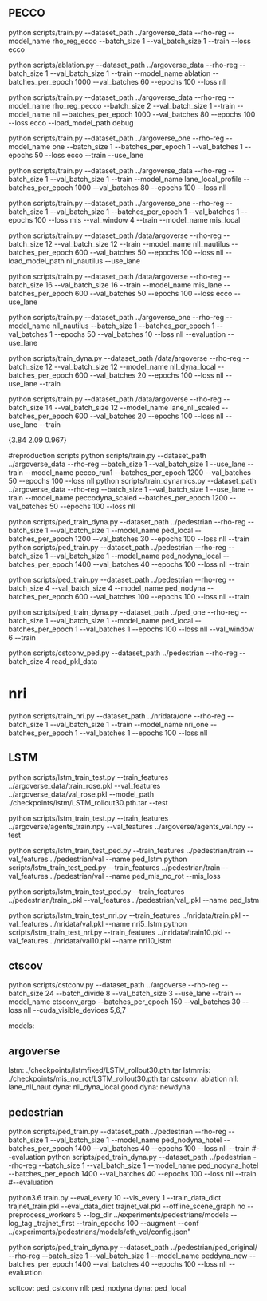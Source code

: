 ## PECCO
python scripts/train.py --dataset_path ../argoverse_data --rho-reg --model_name rho_reg_ecco --batch_size 1 --val_batch_size 1 --train --loss ecco

python scripts/ablation.py --dataset_path ../argoverse_data --rho-reg --batch_size 1 --val_batch_size 1 --train --model_name ablation --batches_per_epoch 1000 --val_batches 60 --epochs 100 --loss nll

python scripts/train.py --dataset_path ../argoverse_data --rho-reg --model_name rho_reg_pecco --batch_size 2 --val_batch_size 1 --train --model_name nll --batches_per_epoch 1000 --val_batches 80 --epochs 100 --loss ecco --load_model_path debug

python scripts/train.py --dataset_path ../argoverse_one --rho-reg --model_name one --batch_size 1  --batches_per_epoch 1 --val_batches 1 --epochs 50 --loss ecco --train --use_lane

python scripts/train.py --dataset_path ../argoverse_data --rho-reg --batch_size 1 --val_batch_size 1 --train --model_name lane_local_profile --batches_per_epoch 1000 --val_batches 80 --epochs 100 --loss nll 

python scripts/train.py --dataset_path ../argoverse_one --rho-reg --batch_size 1 --val_batch_size 1  --batches_per_epoch 1 --val_batches 1 --epochs 100 --loss mis --val_window 4 --train --model_name mis_local

python scripts/train.py --dataset_path /data/argoverse --rho-reg --batch_size 12 --val_batch_size 12 --train --model_name nll_nautilus --batches_per_epoch 600 --val_batches 50 --epochs 100 --loss nll --load_model_path nll_nautilus --use_lane

python scripts/train.py --dataset_path /data/argoverse --rho-reg --batch_size 16 --val_batch_size 16 --train --model_name mis_lane --batches_per_epoch 600 --val_batches 50 --epochs 100 --loss ecco --use_lane

python scripts/train.py --dataset_path ../argoverse_one --rho-reg --model_name nll_nautilus --batch_size 1  --batches_per_epoch 1 --val_batches 1 --epochs 50 --val_batches 10  --loss nll --evaluation --use_lane


 python scripts/train_dyna.py --dataset_path /data/argoverse --rho-reg --batch_size 12 --val_batch_size 12 --model_name nll_dyna_local --batches_per_epoch 600 --val_batches 20 --epochs 100 --loss nll --use_lane --train

python scripts/train.py --dataset_path /data/argoverse --rho-reg --batch_size 14 --val_batch_size 12 --model_name lane_nll_scaled --batches_per_epoch 600 --val_batches 20 --epochs 100  --loss nll --use_lane --train 

{3.84 2.09 0.967}

#reproduction scripts
python scripts/train.py --dataset_path ../argoverse_data --rho-reg --batch_size 1 --val_batch_size 1 --use_lane --train --model_name pecco_run1 --batches_per_epoch 1200 --val_batches 50 --epochs 100 --loss nll
python scripts/train_dynamics.py --dataset_path ../argoverse_data --rho-reg --batch_size 1 --val_batch_size 1 --use_lane --train --model_name peccodyna_scaled --batches_per_epoch 1200 --val_batches 50 --epochs 100 --loss nll

python scripts/ped_train_dyna.py --dataset_path ../pedestrian --rho-reg --batch_size 1 --val_batch_size 1 --model_name ped_local --batches_per_epoch 1200 --val_batches 30 --epochs 100 --loss nll --train
python scripts/ped_train.py --dataset_path ../pedestrian --rho-reg --batch_size 1 --val_batch_size 1 --model_name ped_nodyna_local --batches_per_epoch 1400 --val_batches 40 --epochs 100 --loss nll --train

python scripts/ped_train.py --dataset_path ../pedestrian --rho-reg --batch_size 4 --val_batch_size 4 --model_name ped_nodyna --batches_per_epoch 600 --val_batches 100 --epochs 100 --loss nll --train

python scripts/ped_train_dyna.py --dataset_path ../ped_one --rho-reg --batch_size 1 --val_batch_size 1 --model_name ped_local --batches_per_epoch 1 --val_batches 1 --epochs 100 --loss nll --val_window 6 --train

python scripts/cstconv_ped.py --dataset_path ../pedestrian --rho-reg --batch_size 4 read_pkl_data

# nri
python scripts/train_nri.py --dataset_path ../nridata/one --rho-reg --batch_size 1 --val_batch_size 1  --train --model_name nri_one --batches_per_epoch 1 --val_batches 1 --epochs 100 --loss nll

## LSTM
python scripts/lstm_train_test.py --train_features ../argoverse_data/train_rose.pkl  --val_features ../argoverse_data/val_rose.pkl --model_path ./checkpoints/lstm/LSTM_rollout30.pth.tar --test

python scripts/lstm_train_test.py --train_features ../argoverse/agents_train.npy  --val_features ../argoverse/agents_val.npy --test

python scripts/lstm_train_test_ped.py --train_features ../pedestrian/train  --val_features ../pedestrian/val  --name ped_lstm
python scripts/lstm_train_test_ped.py --train_features ../pedestrian/train  --val_features ../pedestrian/val  --name ped_mis_no_rot --mis_loss

python scripts/lstm_train_test_ped.py --train_features ../pedestrian/train_.pkl  --val_features ../pedestrian/val_.pkl --name ped_lstm


python scripts/lstm_train_test_nri.py --train_features ../nridata/train.pkl  --val_features ../nridata/val.pkl --name nri5_lstm 
python scripts/lstm_train_test_nri.py --train_features ../nridata/train10.pkl  --val_features ../nridata/val10.pkl --name nri10_lstm


## ctscov
python scripts/cstconv.py --dataset_path ../argoverse --rho-reg --batch_size 24 --batch_divide 8 --val_batch_size 3 --use_lane --train --model_name ctsconv_argo --batches_per_epoch 150 --val_batches 30 --loss nll --cuda_visible_devices 5,6,7

models:

## argoverse

lstm: ./checkpoints/lstmfixed/LSTM_rollout30.pth.tar
lstmmis:  ./checkpoints/mis_no_rot/LSTM_rollout30.pth.tar 
cstconv: ablation
nll: lane_nll_naut
dyna: nll_dyna_local 
good dyna: newdyna

## pedestrian

python scripts/ped_train.py --dataset_path ../pedestrian --rho-reg --batch_size 1 --val_batch_size 1 --model_name ped_nodyna_hotel --batches_per_epoch 1400 --val_batches 40 --epochs 100 --loss nll --train #--evaluation 
python scripts/ped_train_dyna.py --dataset_path ../pedestrian --rho-reg --batch_size 1 --val_batch_size 1 --model_name ped_nodyna_hotel --batches_per_epoch 1400 --val_batches 40 --epochs 100 --loss nll --train #--evaluation 


python3.6 train.py --eval_every 10 --vis_every 1 --train_data_dict trajnet_train.pkl --eval_data_dict trajnet_val.pkl --offline_scene_graph no --preprocess_workers 5 --log_dir ../experiments/pedestrians/models --log_tag _trajnet_first --train_epochs 100 --augment --conf ../experiments/pedestrians/models/eth_vel/config.json" 


python scripts/ped_train_dyna.py --dataset_path ../pedestrian/ped_original/ --rho-reg --batch_size 1 --val_batch_size 1 --model_name peddyna_new --batches_per_epoch 1400 --val_batches 40 --epochs 100 --loss nll --evaluation

scttcov: ped_cstconv
nll: ped_nodyna
dyna: ped_local
